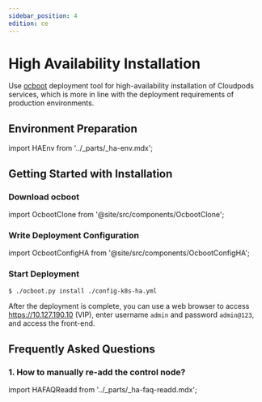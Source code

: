 ```yaml
---
sidebar_position: 4
edition: ce
---
```


# High Availability Installation

Use [ocboot](https://github.com/yunionio/ocboot) deployment tool for high-availability installation of Cloudpods services, which is more in line with the deployment requirements of production environments.

## Environment Preparation

import HAEnv from '../_parts/_ha-env.mdx';

<HAEnv />

## Getting Started with Installation

### Download ocboot

import OcbootClone from '@site/src/components/OcbootClone';

<OcbootClone />

### Write Deployment Configuration

import OcbootConfigHA from '@site/src/components/OcbootConfigHA';

<OcbootConfigHA productVersion='CMP' />

### Start Deployment

```bash
$ ./ocboot.py install ./config-k8s-ha.yml
```

After the deployment is complete, you can use a web browser to access https://10.127.190.10 (VIP), enter username `admin` and password `admin@123`, and access the front-end.

## Frequently Asked Questions

### 1. How to manually re-add the control node?

import HAFAQReadd from '../_parts/_ha-faq-readd.mdx';

<HAFAQReadd />
